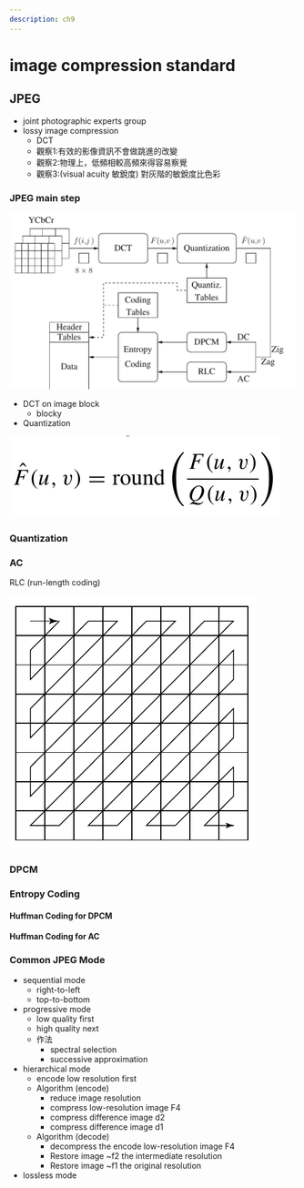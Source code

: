 ```yaml
---
description: ch9
---
```


# image compression standard

## JPEG

* joint photographic experts group
* lossy image compression
  * DCT
  * 觀察1:有效的影像資訊不會做跳進的改變
  * 觀察2:物理上，低頻相較高頻來得容易察覺
  * 觀察3:\(visual acuity 敏銳度\) 對灰階的敏銳度比色彩

### JPEG main step



![JPEG encoder](../.gitbook/assets/image%20%2824%29.png)

* DCT on image block
  * blocky
* Quantization

![](../.gitbook/assets/image%20%282%29.png)

### Quantization

### AC

RLC \(run-length coding\)

![](../.gitbook/assets/image%20%2816%29.png)

### DPCM

### Entropy Coding

#### Huffman Coding for DPCM

#### Huffman Coding for AC



### Common JPEG Mode

* sequential mode
  * right-to-left
  * top-to-bottom
* progressive mode
  * low quality first
  * high quality next
  * 作法
    * spectral selection
    * successive approximation
* hierarchical mode
  * encode low resolution first
  * Algorithm \(encode\)
    * reduce image resolution
    * compress low-resolution image F4
    * compress difference image d2
    * compress difference image d1
  * Algorithm \(decode\)
    * decompress the encode low-resolution image F4
    * Restore image ~f2 the intermediate  resolution
    * Restore image ~f1 the original resolution
* lossless mode

